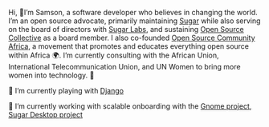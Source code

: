 Hi, 👋I’m Samson, a software developer who believes in changing the world. I’m an open source advocate, primarily maintaining [Sugar](https://github.com/sugarlabs) while also serving on the board of directors with [Sugar Labs](http://sugarlabs.org/), and sustaining [Open Source Collective](https://www.oscollective.org/) as a board member. I also co-founded [Open Source Community Africa](https://www.oscafrica.org/), a movement that promotes and educates everything open source within Africa 🌍. I’m currently consulting with the African Union, International Telecommunication Union, and UN Women to bring more women into technology. 🚀



🌱 I’m currently playing with [Django](https://www.djangoproject.com/)

🔭 I’m currently working with scalable onboarding with the [Gnome project](https://gitlab.gnome.org/Teams/Engagement/initiatives/scalable-onboarding), [Sugar Desktop project](https://github.com/sugarlabs)
